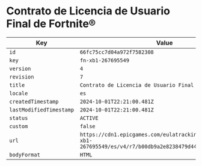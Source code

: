 # Contrato de Licencia de Usuario Final de Fortnite®

| Key | Value |
| --- | ----- |
| `id` | `66fc75cc7d04a972f7582308` |
| `key` | `fn-xb1-267695549` |
| `version` | `4` |
| `revision` | `7` |
| `title` | `Contrato de Licencia de Usuario Final de Fortnite®` |
| `locale` | `es` |
| `createdTimestamp` | `2024-10-01T22:21:00.481Z` |
| `lastModifiedTimestamp` | `2024-10-01T22:21:00.481Z` |
| `status` | `ACTIVE` |
| `custom` | `false` |
| `url` | `https://cdn1.epicgames.com/eulatracking-download/fn-xb1-267695549/es/v4/r7/b00db9a2e8238479d4430f6370a17eee.pdf` |
| `bodyFormat` | `HTML` |
